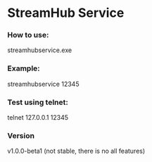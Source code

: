 # StreamHub Service

### How to use:
streamhubservice.exe <port number>
  
### Example:
streamhubservice 12345

### Test using telnet:
telnet 127.0.0.1 12345

### Version
v1.0.0-beta1 (not stable, there is no all features)
